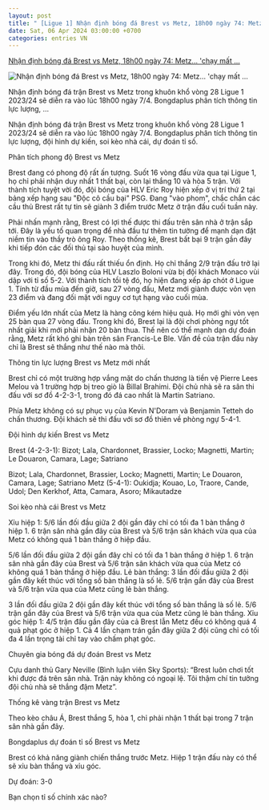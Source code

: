 ```yaml
---
layout: post
title: " [Ligue 1] Nhận định bóng đá Brest vs Metz, 18h00 ngày 74: Metz… 'chạy mất ..."
date: Sat, 06 Apr 2024 03:00:00 +0700
categories: entries VN
---
```

[Nhận định bóng đá Brest vs Metz, 18h00 ngày 74: Metz… 'chạy mất ...](https://bongdaplus.vn/ligue-1/nhan-dinh-bong-da-brest-vs-metz-18h00-ngay-7-4-metz-chay-mat-dep-4272062404.html)

![Nhận định bóng đá Brest vs Metz, 18h00 ngày 74: Metz… 'chạy mất ...](https://cdn.bongdaplus.vn/Assets/Media/2024/04/05/97/Brest-vs-Metz-nhan-dinh.jpg)

Nhận định bóng đá trận Brest vs Metz trong khuôn khổ vòng 28 Ligue 1 2023/24 sẽ diễn ra vào lúc 18h00 ngày 7/4. Bongdaplus phân tích thông tin lực lượng, ...

Nhận định bóng đá trận Brest vs Metz trong khuôn khổ vòng 28 Ligue 1 2023/24 sẽ diễn ra vào lúc 18h00 ngày 7/4. Bongdaplus phân tích thông tin lực lượng, đội hình dự kiến, soi kèo nhà cái, dự đoán tỉ số.

Phân tích phong độ Brest vs Metz

Brest đang có phong độ rất ấn tượng. Suốt 16 vòng đấu vừa qua tại Ligue 1, họ chỉ phải nhận duy nhất 1 thất bại, còn lại thắng 10 và hòa 5 trận. Với thành tích tuyệt vời đó, đội bóng của HLV Eric Roy hiện xếp ở vị trí thứ 2 tại bảng xếp hạng sau "Độc cô cầu bại" PSG. Đang "vào phom", chắc chắn các cầu thủ Brest rất tự tin sẽ giành 3 điểm trước Metz ở trận đấu cuối tuần này.

Phải nhấn mạnh rằng, Brest có lợi thế được thi đấu trên sân nhà ở trận sắp tới. Đây là yếu tố quan trọng để nhà đầu tư thêm tin tưởng để mạnh dạn đặt niềm tin vào thầy trò ông Roy. Theo thống kê, Brest bất bại 9 trận gần đây khi tiếp đón các đối thủ tại sào huyệt của mình.

Trong khi đó, Metz thi đấu rất thiếu ổn định. Họ chỉ thắng 2/9 trận đấu trở lại đây. Trong đó, đội bóng của HLV Laszlo Boloni vừa bị đội khách Monaco vùi dập với tỉ số 5-2. Với thành tích tồi tệ đó, họ hiện đang xếp áp chót ở Ligue 1. Tính từ đầu mùa đến giờ, sau 27 vòng đấu, Metz mới giành được vỏn vẹn 23 điểm và đang đối mặt với nguy cơ tụt hạng vào cuối mùa.

Điểm yếu lớn nhất của Metz là hàng công kém hiệu quả. Họ mới ghi vỏn vẹn 25 bàn qua 27 vòng đấu. Trong khi đó, Brest lại là đội chơi phòng ngự tốt nhất giải khi mới phải nhận 20 bàn thua. Thế nên có thể mạnh dạn dự đoán rằng, Metz rất khó ghi bàn trên sân Francis-Le Ble. Vấn đề của trận đấu này chỉ là Brest sẽ thắng như thế nào mà thôi.

Thông tin lực lượng Brest vs Metz mới nhất

Brest chỉ có một trường hợp vắng mặt do chấn thương là tiền vệ Pierre Lees Melou và 1 trường hợp bị treo giò là Billal Brahimi. Đội chủ nhà sẽ ra sân thi đấu với sơ đồ 4-2-3-1, trong đó đá cao nhất là Martin Satriano.

Phía Metz không có sự phục vụ của Kevin N'Doram và Benjamin Tetteh do chấn thương. Đội khách sẽ thi đấu với sơ đồ thiên về phòng ngự 5-4-1.

Đội hình dự kiến Brest vs Metz

Brest (4-2-3-1): Bizot; Lala, Chardonnet, Brassier, Locko; Magnetti, Martin; Le Douaron, Camara, Lage; Satriano

Bizot; Lala, Chardonnet, Brassier, Locko; Magnetti, Martin; Le Douaron, Camara, Lage; Satriano Metz (5-4-1): Oukidja; Kouao, Lo, Traore, Cande, Udol; Den Kerkhof, Atta, Camara, Asoro; Mikautadze

Soi kèo nhà cái Brest vs Metz

Xỉu hiệp 1: 5/6 lần đối đầu giữa 2 đội gần đây chỉ có tối đa 1 bàn thắng ở hiệp 1. 6 trận sân nhà gần đây của Brest và 5/6 trận sân khách vừa qua của Metz có không quá 1 bàn thắng ở hiệp đầu.

5/6 lần đối đầu giữa 2 đội gần đây chỉ có tối đa 1 bàn thắng ở hiệp 1. 6 trận sân nhà gần đây của Brest và 5/6 trận sân khách vừa qua của Metz có không quá 1 bàn thắng ở hiệp đầu. Lẻ bàn thắng: 3 lần đối đầu giữa 2 đội gần đây kết thúc với tổng số bàn thắng là số lẻ. 5/6 trận gần đây của Brest và 5/6 trận vừa qua của Metz cũng lẻ bàn thắng.

3 lần đối đầu giữa 2 đội gần đây kết thúc với tổng số bàn thắng là số lẻ. 5/6 trận gần đây của Brest và 5/6 trận vừa qua của Metz cũng lẻ bàn thắng. Xỉu góc hiệp 1: 4/5 trận đấu gần đây của cả Brest lẫn Metz đều có không quá 4 quả phạt góc ở hiệp 1. Cả 4 lần chạm trán gần đây giữa 2 đội cũng chỉ có tối đa 4 lần trọng tài chỉ tay vào chấm phạt góc.

Chuyên gia bóng đá dự đoán Brest vs Metz

Cựu danh thủ Gary Neville (Bình luận viên Sky Sports): “Brest luôn chơi tốt khi được đá trên sân nhà. Trận này không có ngoại lệ. Tôi thậm chí tin tưởng đội chủ nhà sẽ thắng đậm Metz”.

Thống kê vàng trận Brest vs Metz

Theo kèo châu Á, Brest thắng 5, hòa 1, chỉ phải nhận 1 thất bại trong 7 trận sân nhà gần đây.

Bongdaplus dự đoán tỉ số Brest vs Metz

Brest có khả năng giành chiến thắng trước Metz. Hiệp 1 trận đấu này có thể sẽ xỉu bàn thắng và xỉu góc.

Dự đoán: 3-0

Bạn chọn tỉ số chính xác nào?


